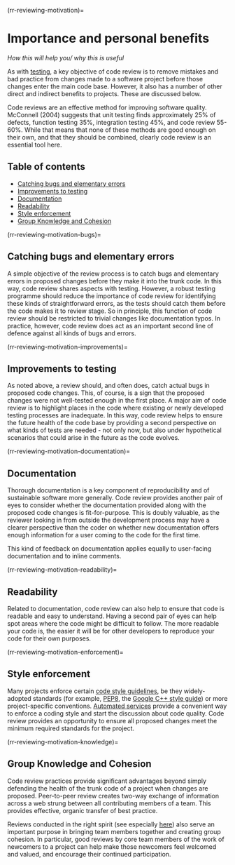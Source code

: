 (rr-reviewing-motivation)=
# Importance and personal benefits

*How this will help you/ why this is useful*

As with [testing](#Testing), a key objective of code review is to remove mistakes and bad practice from changes made to a software project before those changes enter the main code base.
However, it also has a number of other direct and indirect benefits to projects. These are discussed below.

Code reviews are an effective method for improving software quality. McConnell
(2004) suggests that unit testing finds approximately 25% of defects, function
testing 35%, integration testing 45%, and code review 55-60%. While that
means that none of these methods are good enough on their own, and that they
should be combined, clearly code review is an essential tool here.

## Table of contents

  - [Catching bugs and elementary errors](#catching-bugs-and-elementary-errors)
  - [Improvements to testing](#improvements-to-testing)
  - [Documentation](#documentation)
  - [Readability](#readability)
  - [Style enforcement](#style-enforcement)
  - [Group Knowledge and Cohesion](#group-knowledge-and-cohesion)

(rr-reviewing-motivation-bugs)=
## Catching bugs and elementary errors

A simple objective of the review process is to catch bugs and elementary errors in proposed changes before they make it into the trunk code.
In this way, code review shares aspects with testing.
However, a robust testing programme should reduce the importance of code review for identifying these kinds of straightforward errors, as the tests should catch them before the code makes it to review stage.
So in principle, this function of code review should be restricted to trivial changes like documentation typos. In practice, however, code review does act as an important second line of defence against all kinds of bugs and errors.

(rr-reviewing-motivation-improvements)=
## Improvements to testing

As noted above, a review should, and often does, catch actual bugs in proposed code changes. This, of course, is a sign that the proposed changes were not well-tested enough in the first place.
A major aim of code review is to highlight places in the code where existing or newly developed testing processes are inadequate.
In this way, code review helps to ensure the future health of the code base by providing a second perspective on what kinds of tests are needed - not only now, but also under hypothetical scenarios that could arise in the future as the code evolves.

(rr-reviewing-motivation-documentation)=
## Documentation

<!--SiccarPoint notes a whole section on documentation is justified in the book!-->
Thorough documentation<!--reference goes here once section exists--> is a key component of reproducibility and of sustainable software more generally.
Code review provides another pair of eyes to consider whether the documentation provided along with the proposed code changes is fit-for-purpose.
This is doubly valuable, as the reviewer looking in from outside the development process may have a clearer perspective than the coder on whether new documentation offers enough information for a user coming to the code for the first time.

This kind of feedback on documentation applies equally to user-facing documentation and to inline comments.

(rr-reviewing-motivation-readability)=
## Readability

Related to documentation, code review can also help to ensure that code is readable and easy to understand. Having a second pair of eyes can help spot areas where the code might be difficult to follow.
The more readable your code is, the easier it will be for other developers to reproduce your code for their own purposes.

(rr-reviewing-motivation-enforcement)=
## Style enforcement

Many projects enforce certain [code style guidelines](../../code_quality/code_quality#coding-style), be they widely-adopted standards (for example, [PEP8](https://www.python.org/dev/peps/pep-0008/), the [Google C++ style guide](https://google.github.io/styleguide/cppguide.html)) or more project-specific conventions. [Automated services](../../code_quality/code_quality#online-services-providing-software-quality-checks) provide a convenient way to enforce a coding style and start the discussion about code quality.
Code review provides an opportunity to ensure all proposed changes meet the minimum required standards for the project.

(rr-reviewing-motivation-knowledge)=
## Group Knowledge and Cohesion

Code review practices provide significant advantages beyond simply defending the health of the trunk code of a project when changes are proposed.
Peer-to-peer review creates two-way exchange of information across a web strung between all contributing members of a team. This provides effective, organic transfer of best practice.

Reviews conducted in the right spirit (see especially [here](#Be_nice)) also serve an important purpose in bringing team members together and creating group cohesion.
In particular, good reviews by core team members of the work of newcomers to a project can help make those newcomers feel welcomed and valued, and encourage their continued participation.
